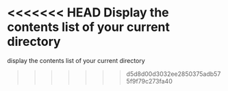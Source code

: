 <<<<<<< HEAD
Display the contents list of your current directory
=======
display the contents list of your current directory
>>>>>>> d5d8d00d3032ee2850375adb575f9f79c273fa40
